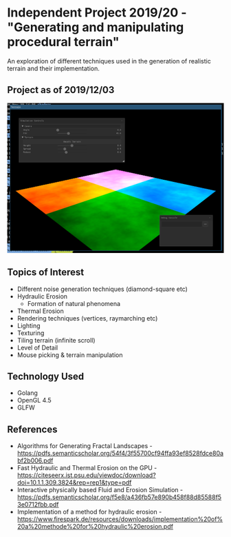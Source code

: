# Independent Project 2019/20 - "Generating and manipulating procedural terrain"
An exploration of different techniques used in the generation of realistic terrain and their implementation.

## Project as of 2019/12/03
![Project Demo](demo_1.png)

## Topics of Interest
* Different noise generation techniques (diamond-square etc)
* Hydraulic Erosion
    - Formation of natural phenomena
* Thermal Erosion
* Rendering techniques (vertices, raymarching etc)
* Lighting
* Texturing
* Tiling terrain (infinite scroll)
* Level of Detail
* Mouse picking & terrain manipulation

## Technology Used
* Golang
* OpenGL 4.5
* GLFW

## References
* Algorithms for Generating Fractal Landscapes - https://pdfs.semanticscholar.org/54f4/3f55700cf94ffa93ef8528fdce80abf2b006.pdf
* Fast Hydraulic and Thermal Erosion on the GPU - https://citeseerx.ist.psu.edu/viewdoc/download?doi=10.1.1.309.3824&rep=rep1&type=pdf
* Interactive physically based Fluid and Erosion Simulation - https://pdfs.semanticscholar.org/f5e8/a436fb57e890b458f88d85588f53e0712fbb.pdf
* Implementation of a method for hydraulic erosion - https://www.firespark.de/resources/downloads/implementation%20of%20a%20methode%20for%20hydraulic%20erosion.pdf